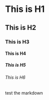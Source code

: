# This is H1
## This is H2
### This is H3
#### This is H4
##### This is H5
###### This is H6

test the markdown

